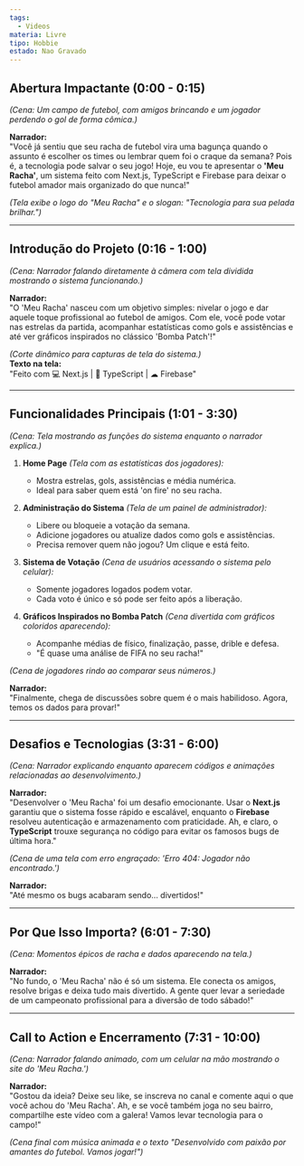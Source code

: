 ```yaml
---
tags:
  - Videos
materia: Livre
tipo: Hobbie
estado: Nao Gravado
---
```

## **Abertura Impactante (0:00 - 0:15)**  
*(Cena: Um campo de futebol, com amigos brincando e um jogador perdendo o gol de forma cômica.)*  

**Narrador:**  
"Você já sentiu que seu racha de futebol vira uma bagunça quando o assunto é escolher os times ou lembrar quem foi o craque da semana? Pois é, a tecnologia pode salvar o seu jogo! Hoje, eu vou te apresentar o **'Meu Racha'**, um sistema feito com Next.js, TypeScript e Firebase para deixar o futebol amador mais organizado do que nunca!"

*(Tela exibe o logo do "Meu Racha" e o slogan: "Tecnologia para sua pelada brilhar.")*

---

## **Introdução do Projeto (0:16 - 1:00)**  
*(Cena: Narrador falando diretamente à câmera com tela dividida mostrando o sistema funcionando.)*  

**Narrador:**  
"O 'Meu Racha' nasceu com um objetivo simples: nivelar o jogo e dar aquele toque profissional ao futebol de amigos. Com ele, você pode votar nas estrelas da partida, acompanhar estatísticas como gols e assistências e até ver gráficos inspirados no clássico 'Bomba Patch'!"

*(Corte dinâmico para capturas de tela do sistema.)*  
**Texto na tela:**  
"Feito com 💻 Next.js | 🔧 TypeScript | ☁ Firebase"

---

## **Funcionalidades Principais (1:01 - 3:30)**  
*(Cena: Tela mostrando as funções do sistema enquanto o narrador explica.)*

1. **Home Page** *(Tela com as estatísticas dos jogadores):*  
   - Mostra estrelas, gols, assistências e média numérica.  
   - Ideal para saber quem está 'on fire' no seu racha.

2. **Administração do Sistema** *(Tela de um painel de administrador):*  
   - Libere ou bloqueie a votação da semana.  
   - Adicione jogadores ou atualize dados como gols e assistências.  
   - Precisa remover quem não jogou? Um clique e está feito.

3. **Sistema de Votação** *(Cena de usuários acessando o sistema pelo celular):*  
   - Somente jogadores logados podem votar.  
   - Cada voto é único e só pode ser feito após a liberação.

4. **Gráficos Inspirados no Bomba Patch** *(Cena divertida com gráficos coloridos aparecendo):*  
   - Acompanhe médias de físico, finalização, passe, drible e defesa.  
   - "É quase uma análise de FIFA no seu racha!"  

*(Cena de jogadores rindo ao comparar seus números.)*  

**Narrador:**  
"Finalmente, chega de discussões sobre quem é o mais habilidoso. Agora, temos os dados para provar!"

---

## **Desafios e Tecnologias (3:31 - 6:00)**  
*(Cena: Narrador explicando enquanto aparecem códigos e animações relacionadas ao desenvolvimento.)*  

**Narrador:**  
"Desenvolver o 'Meu Racha' foi um desafio emocionante. Usar o **Next.js** garantiu que o sistema fosse rápido e escalável, enquanto o **Firebase** resolveu autenticação e armazenamento com praticidade. Ah, e claro, o **TypeScript** trouxe segurança no código para evitar os famosos bugs de última hora."

*(Cena de uma tela com erro engraçado: 'Erro 404: Jogador não encontrado.')*  

**Narrador:**  
"Até mesmo os bugs acabaram sendo... divertidos!"

---

## **Por Que Isso Importa? (6:01 - 7:30)**  
*(Cena: Momentos épicos de racha e dados aparecendo na tela.)*  

**Narrador:**  
"No fundo, o 'Meu Racha' não é só um sistema. Ele conecta os amigos, resolve brigas e deixa tudo mais divertido. A gente quer levar a seriedade de um campeonato profissional para a diversão de todo sábado!"

---

## **Call to Action e Encerramento (7:31 - 10:00)**  
*(Cena: Narrador falando animado, com um celular na mão mostrando o site do 'Meu Racha.')*  

**Narrador:**  
"Gostou da ideia? Deixe seu like, se inscreva no canal e comente aqui o que você achou do 'Meu Racha'. Ah, e se você também joga no seu bairro, compartilhe este vídeo com a galera! Vamos levar tecnologia para o campo!"

*(Cena final com música animada e o texto "Desenvolvido com paixão por amantes do futebol. Vamos jogar!")*